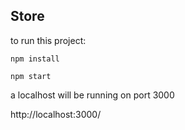 ## Store

to run this project:

`npm install`

`npm start`

a localhost will be running on port 3000

http://localhost:3000/
